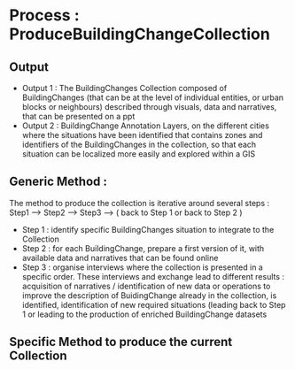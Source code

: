 # Process : ProduceBuildingChangeCollection  

## Output 
- Output 1 : The BuildingChanges Collection composed of BuildingChanges (that can be at the level of individual entities, or urban blocks or neighbours) described through visuals, data and narratives, that can be presented on a ppt 
- Output 2 : BuildingChange Annotation Layers, on the different cities where the situations have been identified that contains zones and identifiers of the BuildingChanges in the collection, so that each situation can be localized more easily and explored within a GIS

## Generic Method : 
The method to produce the collection is iterative around several steps : Step1 -->  Step2 --> Step3 --> ( back to Step 1 or back to Step 2 )
-  Step 1 : identify specific BuildingChanges situation to integrate to the Collection
-  Step 2 : for each BuildingChange, prepare a first version of it, with available data and narratives that can be found online
-  Step 3 : organise interviews where the collection is presented in a specific order. These interviews and exchange lead to different results : acquisition of narratives / identification of new data or operations to improve the description of BuidingChange already in the collection,   is identified, identification of new  required situations (leading back to Step 1 or leading to the production of enriched BuildingChange datasets   

## Specific Method to produce the current Collection


